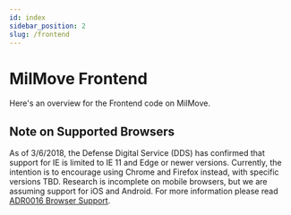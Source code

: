 ```yaml
---
id: index
sidebar_position: 2
slug: /frontend
---
```

# MilMove Frontend

Here's an overview for the Frontend code on MilMove.

## Note on Supported Browsers

As of 3/6/2018, the Defense Digital Service (DDS) has confirmed that support for IE is limited to IE 11 and Edge or newer versions. Currently, the intention is to encourage using Chrome and Firefox instead, with specific versions TBD. Research is incomplete on mobile browsers, but we are assuming support for iOS and Android. For more information please read [ADR0016 Browser Support](/docs/adrs/0016-Browser-Support.md).
